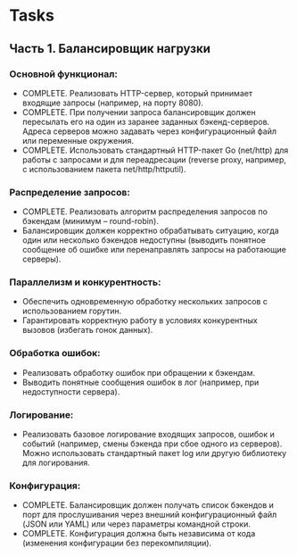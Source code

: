 # Tasks

## Часть 1. Балансировщик нагрузки

### Основной функционал:

* COMPLETE. Реализовать HTTP-сервер, который принимает входящие запросы (например, на порту 8080). 
* COMPLETE. При получении запроса балансировщик должен пересылать его на один из заранее заданных бэкенд-серверов. Адреса серверов можно задавать через конфигурационный файл или переменные окружения.
* COMPLETE. Использовать стандартный HTTP-пакет Go (net/http) для работы с запросами и для переадресации (reverse proxy, например, с использованием пакета net/http/httputil).

### Распределение запросов:

* COMPLETE. Реализовать алгоритм распределения запросов по бэкендам (минимум – round-robin).
* Балансировщик должен корректно обрабатывать ситуацию, когда один или несколько бэкендов недоступны (выводить понятное сообщение об ошибке или перенаправлять запросы на работающие серверы).

### Параллелизм и конкурентность:

* Обеспечить одновременную обработку нескольких запросов с использованием горутин.
* Гарантировать корректную работу в условиях конкурентных вызовов (избегать гонок данных).

### Обработка ошибок:

* Реализовать обработку ошибок при обращении к бэкендам.
* Выводить понятные сообщения ошибок в лог (например, при недоступности сервера).

### Логирование:

* Реализовать базовое логирование входящих запросов, ошибок и событий (например, смены бэкенда при сбое одного из серверов). Можно использовать стандартный пакет log или другую библиотеку для логирования.

### Конфигурация:

* COMPLETE. Балансировщик должен получать список бэкендов и порт для прослушивания через внешний конфигурационный файл (JSON или YAML) или через параметры командной строки.
* COMPLETE. Конфигурация должна быть независима от кода (изменения конфигурации без перекомпиляции).
